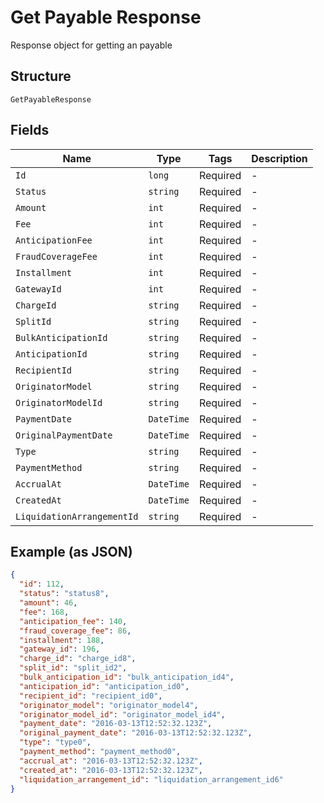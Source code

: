 
# Get Payable Response

Response object for getting an payable

## Structure

`GetPayableResponse`

## Fields

| Name | Type | Tags | Description |
|  --- | --- | --- | --- |
| `Id` | `long` | Required | - |
| `Status` | `string` | Required | - |
| `Amount` | `int` | Required | - |
| `Fee` | `int` | Required | - |
| `AnticipationFee` | `int` | Required | - |
| `FraudCoverageFee` | `int` | Required | - |
| `Installment` | `int` | Required | - |
| `GatewayId` | `int` | Required | - |
| `ChargeId` | `string` | Required | - |
| `SplitId` | `string` | Required | - |
| `BulkAnticipationId` | `string` | Required | - |
| `AnticipationId` | `string` | Required | - |
| `RecipientId` | `string` | Required | - |
| `OriginatorModel` | `string` | Required | - |
| `OriginatorModelId` | `string` | Required | - |
| `PaymentDate` | `DateTime` | Required | - |
| `OriginalPaymentDate` | `DateTime` | Required | - |
| `Type` | `string` | Required | - |
| `PaymentMethod` | `string` | Required | - |
| `AccrualAt` | `DateTime` | Required | - |
| `CreatedAt` | `DateTime` | Required | - |
| `LiquidationArrangementId` | `string` | Required | - |

## Example (as JSON)

```json
{
  "id": 112,
  "status": "status8",
  "amount": 46,
  "fee": 168,
  "anticipation_fee": 140,
  "fraud_coverage_fee": 86,
  "installment": 188,
  "gateway_id": 196,
  "charge_id": "charge_id8",
  "split_id": "split_id2",
  "bulk_anticipation_id": "bulk_anticipation_id4",
  "anticipation_id": "anticipation_id0",
  "recipient_id": "recipient_id0",
  "originator_model": "originator_model4",
  "originator_model_id": "originator_model_id4",
  "payment_date": "2016-03-13T12:52:32.123Z",
  "original_payment_date": "2016-03-13T12:52:32.123Z",
  "type": "type0",
  "payment_method": "payment_method0",
  "accrual_at": "2016-03-13T12:52:32.123Z",
  "created_at": "2016-03-13T12:52:32.123Z",
  "liquidation_arrangement_id": "liquidation_arrangement_id6"
}
```

